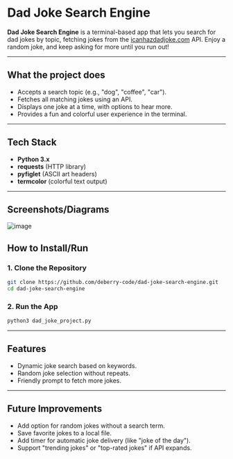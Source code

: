 # Dad Joke Search Engine

**Dad Joke Search Engine** is a terminal-based app that lets you search for dad jokes by topic, fetching jokes from the [icanhazdadjoke.com](https://icanhazdadjoke.com) API.
Enjoy a random joke, and keep asking for more until you run out!

---

## What the project does
- Accepts a search topic (e.g., "dog", "coffee", "car").
- Fetches all matching jokes using an API.
- Displays one joke at a time, with options to hear more.
- Provides a fun and colorful user experience in the terminal.

---

## Tech Stack
- **Python 3.x**
- **requests** (HTTP library)
- **pyfiglet** (ASCII art headers)
- **termcolor** (colorful text output)

---

## Screenshots/Diagrams

![image](https://github.com/user-attachments/assets/63e246e8-8749-4472-a1e5-a59d12de25ce)

## How to Install/Run

### 1. Clone the Repository

```bash
git clone https://github.com/deberry-code/dad-joke-search-engine.git
cd dad-joke-search-engine
```


### 2. Run the App

```bash
python3 dad_joke_project.py

```

---

## Features

- Dynamic joke search based on keywords.
- Random joke selection without repeats.
- Friendly prompt to fetch more jokes.

---

## Future Improvements

- Add option for random jokes without a search term.
- Save favorite jokes to a local file.
- Add timer for automatic joke delivery (like "joke of the day").
- Support "trending jokes" or "top-rated jokes" if API expands.

